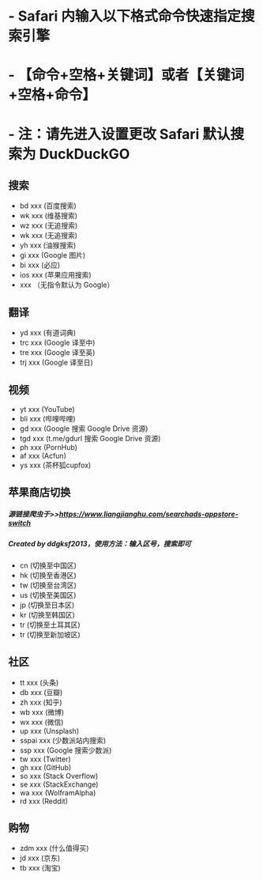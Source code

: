 # - Safari 内输入以下格式命令快速指定搜索引擎
# - 【命令+空格+关键词】或者【关键词+空格+命令】
# - 注：请先进入设置更改 Safari 默认搜索为 DuckDuckGO
## 搜索  
- bd  xxx (百度搜索)  
- wk  xxx (维基搜索)  
- wz  xxx (无追搜索)  
- wk  xxx (无追搜索)  
- yh  xxx (油猴搜索)  
- gi  xxx (Google 图片)  
- bi  xxx (必应)  
- ios  xxx (苹果应用搜索)  
- xxx （无指令默认为 Google）  
## 翻译  
- yd  xxx (有道词典)  
- trc xxx (Google 译至中)  
- tre xxx (Google 译至英)  
- trj xxx (Google 译至日)
## 视频
- yt  xxx (YouTube)
- bli xxx (哔哩哔哩)
- gd  xxx (Google 搜索 Google Drive 资源)
- tgd xxx (t.me/gdurl 搜索 Google Drive 资源)
- ph  xxx (PornHub)
- af  xxx (Acfun)
- ys  xxx (茶杯狐cupfox)
## 苹果商店切换
##### 源链接爬虫于>>https://www.liangjianghu.com/searchads-appstore-switch
##### Created by ddgksf2013，使用方法：输入区号，搜索即可
- cn  (切换至中国区)
- hk  (切换至香港区)
- tw  (切换至台湾区)
- us  (切换至美国区)
- jp  (切换至日本区)
- kr  (切换至韩国区)
- tr  (切换至土耳其区)
- tr  (切换至新加坡区)
## 社区
- tt    xxx (头条)
- db    xxx (豆瓣)
- zh    xxx (知乎)
- wb    xxx (微博)
- wx    xxx (微信)
- up    xxx (Unsplash)
- sspai xxx (少数派站内搜索)
- ssp   xxx (Google 搜索少数派)
- tw    xxx (Twitter)
- gh    xxx (GitHub)
- so    xxx (Stack Overflow)
- se    xxx (StackExchange)
- wa    xxx (WolframAlpha)
- rd    xxx (Reddit)
## 购物
- zdm xxx (什么值得买)
- jd  xxx (京东)
- tb  xxx (淘宝)


